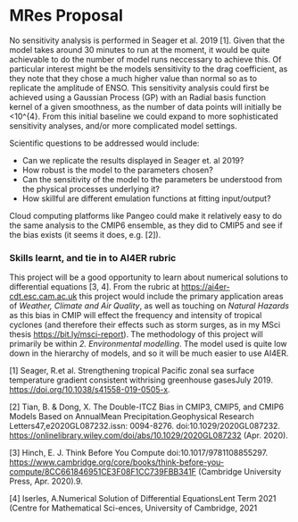 # MRes Proposal

No sensitivity analysis is performed in Seager et al. 2019 [1]. Given that the model takes around 30 minutes to run at the moment, it would be quite achievable to do the number of 
model runs neccessary to achieve this. 
Of particular interest might be the models sensitivity to the 
drag coefficient, as they note that they chose a much 
higher value than normal so as to replicate the amplitude of 
ENSO.
This sensitivity analysis could first be achieved using a Gaussian Process (GP) with an Radial basis function kernel of a given smoothness,
as the number of data points will initially be <10^{4}.
From this initial baseline we could expand to more sophisticated
sensitivity analyses, and/or more complicated model settings.

Scientific questions to be addressed would include:
 - Can we replicate the results displayed in Seager et. al 2019?
 - How robust is the model to the parameters chosen?
 - Can the sensitivity of the model to the parameters be understood from the physical processes underlying it?
 - How skillful are different emulation functions at fitting input/output?

Cloud computing platforms like Pangeo could make it relatively easy
to do the same analysis to the CMIP6 ensemble, as they
did to CMIP5 
and see if the bias exists (it seems it does, e.g. [2]).


### Skills learnt, and tie in to AI4ER rubric
This project will be a good opportunity to learn about numerical solutions to differential equations [3, 4]. From the rubric at <https://ai4er-cdt.esc.cam.ac.uk> this project would include the primary application areas of _Weather, Climate and Air Quality_, as well as touching on _Natural Hazards_ as this bias in CMIP will effect the frequency and intensity of tropical cyclones (and therefore their effects such as storm surges, as in my MSci thesis <https://bit.ly/msci-report>).  The methodology of this project will primarily be within _2. Environmental modelling_.  The model used is quite low down in the hierarchy of models, and so it will be much 
easier to use AI4ER. 



[1] Seager,  R.et  al.  Strengthening  tropical  Pacific  zonal  sea  surface  temperature  gradient  consistent  withrising  greenhouse  gasesJuly 2019. <https://doi.org/10.1038/s41558-019-0505-x>.

[2] Tian, B. & Dong, X. The Double-ITCZ Bias in CMIP3, CMIP5, and CMIP6 Models Based on AnnualMean Precipitation.Geophysical  Research  Letters47,e2020GL087232.issn: 0094-8276. doi:10.1029/2020GL087232. <https://onlinelibrary.wiley.com/doi/abs/10.1029/2020GL087232> (Apr. 2020).

[3] Hinch,  E.  J. Think  Before  You  Compute doi:10.1017/9781108855297. <https://www.cambridge.org/core/books/think-before-you-compute/8CC661846951CE3F08F1CC739FBB341F> (Cambridge University Press, Apr. 2020).9.

[4] Iserles, A.Numerical  Solution  of  Differential  EquationsLent Term 2021 (Centre for Mathematical Sci-ences, University of Cambridge, 2021

